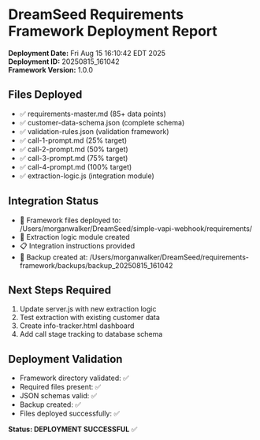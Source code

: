 # DreamSeed Requirements Framework Deployment Report

**Deployment Date:** Fri Aug 15 16:10:42 EDT 2025  
**Deployment ID:** 20250815_161042  
**Framework Version:** 1.0.0  

## Files Deployed
- ✅ requirements-master.md (85+ data points)
- ✅ customer-data-schema.json (complete schema)
- ✅ validation-rules.json (validation framework)
- ✅ call-1-prompt.md (25% target)
- ✅ call-2-prompt.md (50% target)  
- ✅ call-3-prompt.md (75% target)
- ✅ call-4-prompt.md (100% target)
- ✅ extraction-logic.js (integration module)

## Integration Status
- 📁 Framework files deployed to: /Users/morganwalker/DreamSeed/simple-vapi-webhook/requirements/
- 🔧 Extraction logic module created
- 📋 Integration instructions provided
- 💾 Backup created at: /Users/morganwalker/DreamSeed/requirements-framework/backups/backup_20250815_161042

## Next Steps Required
1. Update server.js with new extraction logic
2. Test extraction with existing customer data
3. Create info-tracker.html dashboard
4. Add call stage tracking to database schema

## Deployment Validation
- Framework directory validated: ✅
- Required files present: ✅
- JSON schemas valid: ✅
- Backup created: ✅
- Files deployed successfully: ✅

**Status: DEPLOYMENT SUCCESSFUL** ✅
